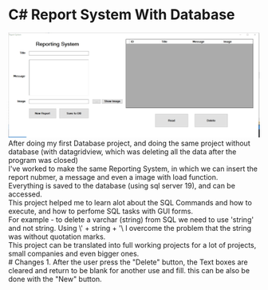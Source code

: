 # C# Report System With Database

<img src="Example.gif">
<br>
After doing my first Database project, and doing the same project without database (with datagridview, which was deleting all the data after the program was closed)
<br>
I've worked to make the same Reporting System, in which we can insert the report nubmer, a message and even a image with load function. 
<br>
Everything is saved to the database (using sql server 19), and can be accessed.
<br>
This project helped me to learn alot about the SQL Commands and how to execute, and how to perfome SQL tasks with GUI forms.
<br>
For example - to delete a varchar (string) from SQL we need to use 'string' and not string. Using \' + string + '\ I overcome the problem that the string was without quotation marks.
<br>
This project can be translated into full working projects for a lot of projects, small companies and even bigger ones.
<br>
# Changes 
1. After the user press the "Delete" button, the Text boxes are cleared and return to be blank for another use and fill. this can be also be done with the "New" button.

